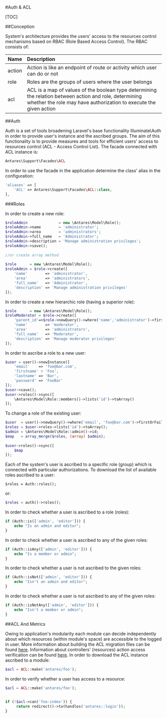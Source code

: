 #Auth & ACL  

[TOC]

##Conception  

System's architecture provides the users' access to the resources control mechanisms based on RBAC (Role Based Access Control). The RBAC consists of:

  
| Name       | Description   |
| ---------- |:-------------| 
| action     | Action is like an endpoint of route or activity which user can do or not | 
| role       | Roles are the groups of users where the user belongs     | 
| acl        | ACL is a map of values of the boolean type determining the relation between action and role, determining whether the role may have authorization to execute the given action      | 




##Auth  

Auth is a set of tools broadening Laravel's base functionality Illuminate\Auth in order to provide user's instance and the ascribed groups. The aim of this functionality is to provide measures and tools for efficient users' access to resources control (ACL -  Access Control List). The facade connected with ACL instance is:

```php
Antares\Support\Facades\ACL
```

In order to use the facade in the application determine the class' alias in the configuration:

```php
'aliases' => [
    'ACL' => Antares\Support\Facades\ACL::class,
],
```

###Roles  

In order to create a new role:

```php
$roleAdmin              = new \Antares\Model\Role();
$roleAdmin->name        = 'administrator';
$roleAdmin->area        = 'administrators';
$roleAdmin->full_name   = 'Administrator';
$roleAdmin->description = 'Manage administration privileges';
$roleAdmin->save();
 
//or create array method
 
$role      = new \Antares\Model\Role();
$roleAdmin = $role->create([
    'name'        => 'administrator',
    'area'        => 'administrators',
    'full_name'   => 'Administrator',
    'description' => 'Manage administration privileges'
]);
```

In order to create a new hierarchic role (having a superior role):

```php
$role      = new \Antares\Model\Role();
$roleModerator = $role->create([
    'parent_id'=>$role->newQuery()->where('name','administrator')->firstOrFail()->id,
    'name'        => 'moderator',
    'area'        => 'administrators',
    'full_name'   => 'Moderator',
    'description' => 'Manage moderator privileges'
]);
```

In order to ascribe a role to a new user:

```php
$user = user()->newInstance([
    'email'    => 'foo@bar.com',
    'firstname' > 'Foo',
    'lastname' => 'Bar',
    'password' => 'FooBar'
]);
$user->save();
$user->roles()->sync([
    \Antares\Model\Role::members()->lists('id')->toArray()
]);
```

To change a role of the existing user:

```php
$user  = user()->newQuery()->where('email', 'foo@bar.com')->firstOrFail();
$roles = $user->roles->lists('id')->toArray();
$admin = \Antares\Model\Role::admin()->id;
$map   = array_merge($roles, (array) $admin);
 
$user->roles()->sync([
    $map
]);
```

Each of the system's user is ascribed to a specific role (group) which is connected with particular authorizations.
To download the list of available roles ascribed to a user:

<pre><code>$roles = Auth::roles();</code></pre>

or:

```php
$roles = auth()->roles();
```

In order to check whether a user is ascribed to a role (roles):

```php
if (Auth::is(['admin', 'editor'])) {
    echo "Is an admin and editor";
}
```

In order to check whether a user is ascribed to any of the given roles:

```php
if (Auth::isAny(['admin', 'editor'])) {
    echo "Is a member or admin";
}
```

In order to check whether a user is not ascribed to the given roles:

```php
if (Auth::isNot(['admin', 'editor'])) {
    echo "Isn't an admin and editor";
}
```

In order to check whether a user is not ascribed to any of the given roles:

```php
if (Auth::isNotAny(['admin', 'editor'])) {
    echo "Isn't a member or admin";
}
```

##ACL And Metrics  

Owing to application's modularity each module can decide independently about which resources (within module's space) are accessible to the logged in user. More information about building the ACL migration files can be found [here](https://inbssoftware.atlassian.net/wiki/display/AS/Migrations). Information about controllers' (resources) action access verification can be found [here](https://inbssoftware.atlassian.net/wiki/display/AS/ACL).
In order to download the ACL instance ascribed to a module:

```php
$acl = ACL::make('antares/foo');
```

In order to verify whether a user has access to a resource:

```php
$acl = ACL::make('antares/foo');
 
 
if (!$acl->can('foo-index')) {
     return redirect()->to(handles('antares::login'));
}
```

